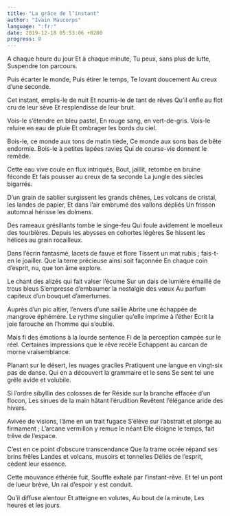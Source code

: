 ```yaml
---
title: "La grâce de l’instant"
author: "Ivain Maucorps"
language: ":fr:"
date: 2019-12-18 05:53:06 +0200
progress: 0
---
```

A chaque heure du jour
Et à chaque minute,
Tu peux, sans plus de lutte,
Suspendre ton parcours.

Puis écarter le monde,
Puis étirer le temps,
Te lovant doucement
Au creux d’une seconde.

Cet instant, emplis-le de nuit
Et nourris-le de tant de rêves
Qu’il enfle au flot cru de leur sève
Et resplendisse de leur bruit.

Vois-le s’étendre en bleu pastel,
En rouge sang, en vert-de-gris.
Vois-le reluire en eau de pluie
Et ombrager les bords du ciel.

Bois-le, ce monde aux tons de matin tiède,
Ce monde aux sons bas de bête endormie.
Bois-le à petites lapées ravies
Qui de course-vie donnent le remède.

Cette eau vive coule en flux intriqués,
Bout, jaillit, retombe en bruine féconde
Et fais pousser au creux de ta seconde
La jungle des siècles bigarrés.

D’un grain de sablier surgissent les grands chênes,
Les volcans de cristal, les landes de papier,
Et dans l’air embrumé des vallons dépliés
Un frisson automnal hérisse les dolmens.

Des rameaux grésillants tombe le singe-feu
Qui foule avidement le moelleux des tourbières.
Depuis les abysses en cohortes légères
Se hissent les hélices au grain rocailleux.

Dans l’écrin fantasmé, lacets de fauve et flore
Tissent un mat rubis ; fais-t-en le joailler.
Que la terre précieuse ainsi soit façonnée
En chaque coin d’esprit, nu, que ton âme explore.

Le chant des alizés qui fait valser l’écume
Sur un dais de lumière émaillé de trous bleus
S’empresse d’embaumer la nostalgie des vœux
Au parfum capiteux d’un bouquet d’amertumes.

Auprès d’un pic altier, l’envers d’une saillie
Abrite une échappée de mangrove éphémère.
Le rythme singulier qu’elle imprime à l’éther
Ecrit la joie farouche en l’homme qui s’oublie.

Mais fi des émotions à la lourde sentence
Fi de la perception campée sur le réel.
Certaines impressions que le rêve recèle
Echappent au carcan de morne vraisemblance.

Planant sur le désert, les nuages graciles
Pratiquent une langue en vingt-six pas de danse.
Qui en a découvert la grammaire et le sens
Se sent tel une grêle avide et volubile.

Si l’ordre sibyllin des colosses de fer
Réside sur la branche effacée d’un flocon,
Les sinues de la main hâtant l’érudition
Revêtent l’élégance aride des hivers.

Avivée de visions, l’âme en un trait fugace
S’élève sur l’abstrait et plonge au firmament ;
L’arcane vermillon y remue le néant
Elle éloigne le temps, fait trêve de l’espace.

C’est en ce point d’obscure transcendance
Que la trame ocrée répand ses brins frêles
Landes et volcans, musoirs et tonnelles
Déliés de l’esprit, cèdent leur essence.

Cette mouvance éthérée fuit,
Souffle exhalé par l’instant-rêve.
Et tel un pont de lueur brève,
Un rai d’espoir y est conduit.

Qu’il diffuse alentour
Et atteigne en volutes,
Au bout de la minute,
Les heures et les jours.
